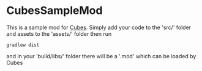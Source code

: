 CubesSampleMod
=====================

This is a sample mod for [Cubes](https://github.com/ictrobot/Cubes). Simply add your code to the 'src/' folder and assets to the 'assets/' folder then run 
```
gradlew dist
```
and in your 'build/libs/' folder there will be  a '.mod' which can be loaded by Cubes
